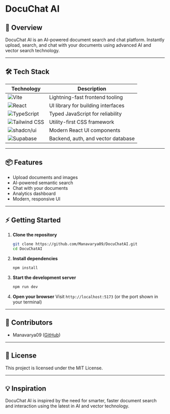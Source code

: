 
# DocuChat AI


## 🚀 Overview
DocuChat AI is an AI-powered document search and chat platform. Instantly upload, search, and chat with your documents using advanced AI and vector search technology.

---

## 🛠️ Tech Stack

| Technology      | Description                                 |
|----------------|---------------------------------------------|
| ![Vite](https://vitejs.dev/logo.svg)         | Lightning-fast frontend tooling |
| ![React](https://upload.wikimedia.org/wikipedia/commons/a/a7/React-icon.svg)        | UI library for building interfaces |
| ![TypeScript](https://cdn.jsdelivr.net/gh/devicons/devicon/icons/typescript/typescript-original.svg) | Typed JavaScript for reliability |
| ![Tailwind CSS](https://tailwindcss.com/_next/static/media/tailwindcss-mark.6ea76c3b.svg) | Utility-first CSS framework |
| ![shadcn/ui](https://avatars.githubusercontent.com/u/139895814?s=200&v=4) | Modern React UI components |
| ![Supabase](https://supabase.com/icons/supabase-icon.svg)     | Backend, auth, and vector database |

---

## 📦 Features
- Upload documents and images
- AI-powered semantic search
- Chat with your documents
- Analytics dashboard
- Modern, responsive UI



---

## ⚡ Getting Started

1. **Clone the repository**
   ```sh
   git clone https://github.com/Manavarya09/DocuChatAI.git
   cd DocuChatAI
   ```
2. **Install dependencies**
   ```sh
   npm install
   ```
3. **Start the development server**
   ```sh
   npm run dev
   ```
4. **Open your browser**
   Visit `http://localhost:5173` (or the port shown in your terminal)


---

## 👤 Contributors
- Manavarya09 ([GitHub](https://github.com/Manavarya09))

---

## 📄 License
This project is licensed under the MIT License.

---

## 💡 Inspiration
DocuChat AI is inspired by the need for smarter, faster document search and interaction using the latest in AI and vector technology.
